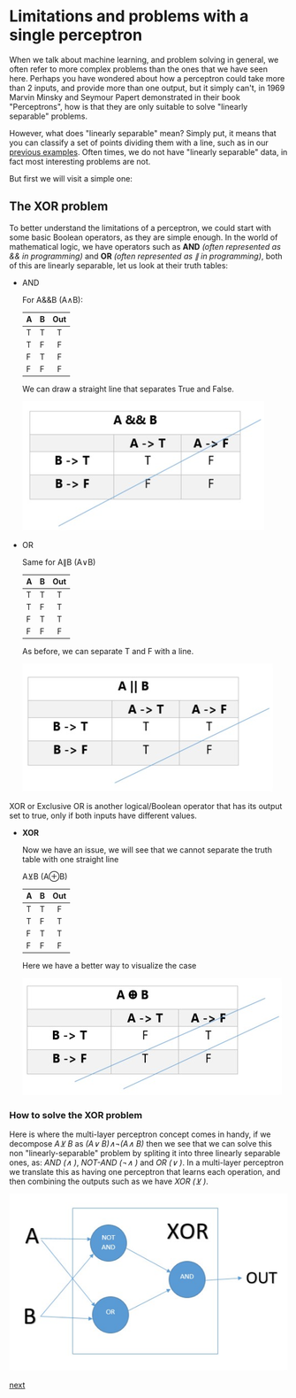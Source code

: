 # Limitations and problems with a single perceptron

When we talk about machine learning, and problem solving in general, we often refer to more complex problems than the ones that we have seen here. Perhaps you have wondered about how a perceptron could take more than 2 inputs, and provide more than one output, but it simply can't, in 1969 Marvin Minsky and Seymour Papert demonstrated in their book "Perceptrons", how is that they are only suitable to solve "linearly separable" problems.

However, what does "linearly separable" mean? Simply put, it means that you can classify a set of points dividing them with a line, such as in our [previous examples](/nn_lib/samples/perceptron_samples). Often times, we do not have "linearly separable" data, in fact most interesting problems are not.

But first we will visit a simple one:

## The XOR problem

To better understand the limitations of a perceptron, we could start with some basic Boolean operators, as they are simple enough. In the world of mathematical logic, we have operators such as **AND** _(often represented as && in programming)_ and **OR** _(often represented as &parallel; in programming)_, both of this are linearly separable, let us look at their truth tables:

- AND

    For A&&B (A&wedge;B):

    | A | B | Out |
    |---|---|:---:|
    | T | T |  T  |
    | T | F |  F  |
    | F | T |  F  |
    | F | F |  F  |

    We can draw a straight line that separates True and False.

    ![and_truth_table](/docs/img/and_truth_table.jpg)

- OR

    Same for A&parallel;B (A&vee;B)

    | A | B | Out |
    |---|---|:---:|
    | T | T |  T  |
    | T | F |  T  |
    | F | T |  T  |
    | F | F |  F  |

    As before, we can separate T and F with a line.

    ![or_truth_table](/docs/img/or_truth_table.jpg)

XOR or Exclusive OR is another logical/Boolean operator that has its output set to true, only if both inputs have different values.

- **XOR**

    Now we have an issue, we will see that we cannot separate the truth table with one straight line

    A&veebar;B (A&oplus;B)

    | A | B | Out |
    |---|---|:---:|
    | T | T |  F  |
    | T | F |  T  |
    | F | T |  T  |
    | F | F |  F  |

    Here we have a better way to visualize the case

    ![xor_truth_table](/docs/img/xor_truth_table.jpg)

### How to solve the XOR problem

Here is where the multi-layer perceptron concept comes in handy, if we decompose _A&veebar; B_ as _(A&vee; B)&wedge;&not;(A&wedge; B)_ then we see that we can solve this non "linearly-separable" problem by spliting it into three linearly separable ones, as: _AND (&wedge; )_, _NOT-AND (&not;&wedge; )_ and _OR (&vee; )_. In a multi-layer perceptron we translate this as having one perceptron that learns each operation, and then combining the outputs such as we have _XOR (&veebar; )_.

![xor_as_thre_linearly_separable_problems](/docs/img/xor_representation.jpg)

[next](/docs/eng/2.multilayer_perceptron/2.designing_a_neural_network.md)